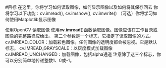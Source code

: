 #目标
在这里，你将学习如何读取图像，如何显示图像以及如何将其保存回去
你将学习以下功能：cv.imread(), cv.imshow(), cv.imwrite()
（可选）你将学习如何使用Matplotlib显示图像


使用OpenCV
读取图像
使用**cv.imread**()函数读取图像。图像应该在工作目录或图像的完整路径应给出。
第二个参数是一个标志，它指定了读取图像的方式。
  cv.IMREAD_COLOR：加载彩色图像。任何图像的透明度都会被忽视。它是默认标志。
  cv.IMREAD_GRAYSCALE：以灰度模式加载图像
  cv.IMREAD_UNCHANGED：加载图像，包括alpha通道
注意除了这三个标志，你可以分别简单地传递整数1、0或-1。
